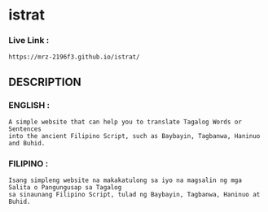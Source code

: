 # istrat
### Live Link :
```
https://mrz-2196f3.github.io/istrat/
```
## DESCRIPTION

### ENGLISH :

```
A simple website that can help you to translate Tagalog Words or Sentences
into the ancient Filipino Script, such as Baybayin, Tagbanwa, Haninuo and Buhid.
```

### FILIPINO :

```
Isang simpleng website na makakatulong sa iyo na magsalin ng mga Salita o Pangungusap sa Tagalog
sa sinaunang Filipino Script, tulad ng Baybayin, Tagbanwa, Haninuo at Buhid.
```
